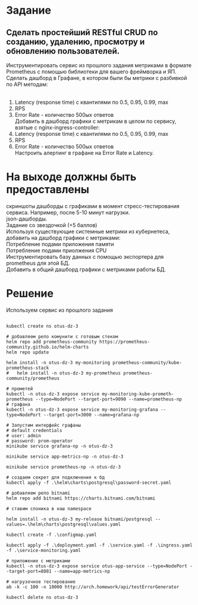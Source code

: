 
# Задание

## Сделать простейший RESTful CRUD по созданию, удалению, просмотру и обновлению пользователей.

Инструментировать сервис из прошлого задания метриками в формате Prometheus с помощью библиотеки для вашего фреймворка и ЯП.<br>
Сделать дашборд в Графане, в котором были бы метрики с разбивкой по API методам:<br>
<br>
1. Latency (response time) с квантилями по 0.5, 0.95, 0.99, max<br>
2. RPS<br>
3. Error Rate - количество 500ых ответов<br>
Добавить в дашборд графики с метрикам в целом по сервису, взятые с nginx-ingress-controller:<br>
4. Latency (response time) с квантилями по 0.5, 0.95, 0.99, max<br>
5. RPS<br>
6. Error Rate - количество 500ых ответов<br>
Настроить алертинг в графане на Error Rate и Latency.<br>


# На выходе должны быть предоставлены<br>
скриншоты дашборды с графиками в момент стресс-тестирования сервиса. Например, после 5-10 минут нагрузки.<br>
json-дашборды.<br>
Задание со звездочкой (+5 баллов)<br>
Используя существующие системные метрики из кубернетеса, добавить на дашборд графики с метриками:<br>
Потребление подами приложения памяти<br>
Потребление подами приолжения CPU<br>
Инструментировать базу данных с помощью экспортера для prometheus для этой БД.<br>
Добавить в общий дашборд графики с метриками работы БД.<br>

# Решение

Используем сервис из прошлого задания 


```shell

kubectl create ns otus-dz-3

# добавляем репо комунити с готовым стеком 
helm repo add prometheus-community https://prometheus-community.github.io/helm-charts
helm repo update

helm install -n otus-dz-3 my-monitoring prometheus-community/kube-prometheus-stack
#   helm install -n otus-dz-3 my-prometheus prometheus-community/prometheus

# прометей
kubectl -n otus-dz-3 expose service my-monitoring-kube-prometh-prometheus --type=NodePort --target-port=9090 --name=prometheus-np
# графана
kubectl -n otus-dz-3 expose service my-monitoring-grafana --type=NodePort --target-port=3000 --name=grafana-np

# Запустим интерфейс графаны 
# default credentials 
# user: admin 
# password: prom-operator
minikube service grafana-np -n otus-dz-3

minikube service app-metrics-np -n otus-dz-3

minikube service prometheus-np -n otus-dz-3

# создаем секрет для подключения к бд
kubectl apply -f .\helm\charts\postgresql\password-secret.yaml

# добавляем репо bitnami
helm repo add bitnami https://charts.bitnami.com/bitnami

# ставим слоника в наш namespace

helm install -n otus-dz-3 my-release bitnami/postgresql --values=.\helm\charts\postgresql\values.yaml 

kubectl create -f .\configmap.yaml

kubectl apply -f .\deployment.yaml -f .\service.yaml -f .\ingress.yaml -f .\service-monitoring.yaml

# приложение с метриками
kubectl -n otus-dz-3 expose service otus-app-service --type=NodePort --target-port=8081 --name=app-metrics-np

# нагрузочное тестирование
ab -k -c 100 -n 10000 http://arch.homework/api/testErrorGenerator

kubectl delete ns otus-dz-3 

```


